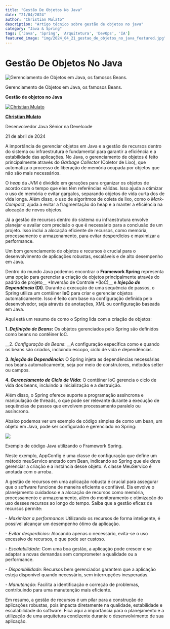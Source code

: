 ```yaml
---
title: "Gestão De Objetos No Java"
date: "21/04/2024"
author: "Christian Mulato"
description: "Artigo técnico sobre gestão de objetos no java"
category: "Java & Spring"
tags: ['Java', 'Spring', 'Arquitetura', 'DevOps', 'IA']
featured_image: "img/2024_04_21_gestao_de_objetos_no_java_featured.jpg"
---
```


# Gestão De Objetos No Java

![Gerenciamento de Objetos em Java, os famosos Beans.](img/image_not_found.png)

Gerenciamento de Objetos em Java, os famosos Beans\.

__Gestão de objetos no Java__

[![Christian Mulato](img/image_not_found.png)](https://www.linkedin.com/in/chmulato/)

__[Christian Mulato](https://www.linkedin.com/in/chmulato/)__

Desenvolvedor Java Sênior na Develcode

21 de abril de 2024

A importância de gerenciar objetos em Java e a gestão de recursos dentro do sistema ou infraestrutura é fundamental para garantir a eficiência e a estabilidade das aplicações\. No Java, o gerenciamento de objetos é feito principalmente através do *Garbage Collector* \(Coletor de Lixo\), que automatiza o processo de liberação de memória ocupada por objetos que não são mais necessários\.

O *heap* da JVM é dividido em gerações para organizar os objetos de acordo com o tempo que eles têm referências válidas\. Isso ajuda a otimizar o uso de memória e evitar gargalos, separando objetos de vida curta dos de vida longa\. Além disso, o uso de algoritmos de coleta de lixo, como o *Mark\-Compact*, ajuda a evitar a fragmentação do heap e a manter a eficiência na alocação de novos objetos\.

Já a gestão de recursos dentro do sistema ou infraestrutura envolve planejar e avaliar com precisão o que é necessário para a conclusão de um projeto\. Isso inclui a alocação eficiente de recursos, como memória, processamento e armazenamento, para evitar desperdícios e maximizar a performance\.

Um bom gerenciamento de objetos e recursos é crucial para o desenvolvimento de aplicações robustas, escaláveis e de alto desempenho em Java\.

Dentro do mundo Java podemos encontrar o __Framework Spring__ representa uma opção para gerenciar a criação de objetos principalmente através do padrão de projeto__ *Inversão de Controle *\(IoC\)__ e __*Injeção de Dependência* \(DI\)__\. Durante a execução de uma sequência de passos, o Spring utiliza um contêiner __IoC__ para criar e gerenciar objetos automaticamente\. Isso é feito com base na configuração definida pelo desenvolvedor, seja através de anotações, XML ou configuração baseada em Java\.

Aqui está um resumo de como o Spring lida com a criação de objetos:

__1\. *Definição de Beans*:__ Os objetos gerenciados pelo Spring são definidos como beans no contêiner IoC\.

__2\. *Configuração de Beans*: __A configuração específica como e quando os beans são criados, incluindo escopo, ciclo de vida e dependências\.

__3\. *Injeção de Dependência*:__ O Spring injeta as dependências necessárias nos beans automaticamente, seja por meio de construtores, métodos setter ou campos\.

__4\. *Gerenciamento de Ciclo de Vida*:__ O contêiner IoC gerencia o ciclo de vida dos beans, incluindo a inicialização e a destruição\.

Além disso, o Spring oferece suporte a programação assíncrona e manipulação de threads, o que pode ser relevante durante a execução de sequências de passos que envolvem processamento paralelo ou assíncrono\.

Abaixo podemos ver um exemplo de código simples de como um bean, um objeto em Java, pode ser configurado e gerenciado no Spring:

![](img/image_not_found.png)

Exemplo de código Java utilizando o Framework Spring\.

Neste exemplo, AppConfig é uma classe de configuração que define um método meuServico anotado com Bean, indicando ao Spring que ele deve gerenciar a criação e a instância desse objeto\. A classe MeuServico é anotada com o arroba\.

A gestão de recursos em uma aplicação robusta é crucial para assegurar que o software funcione de maneira eficiente e confiável\. Ela envolve o planejamento cuidadoso e a alocação de recursos como memória, processamento e armazenamento, além do monitoramento e otimização do uso desses recursos ao longo do tempo\. Saiba que a gestão eficaz de recursos permite:

\- *Maximizar a performance*: Utilizando os recursos de forma inteligente, é possível alcançar um desempenho ótimo da aplicação\.

\- *Evitar desperdícios*: Alocando apenas o necessário, evita\-se o uso excessivo de recursos, o que pode ser custoso\.

\- *Escalabilidade*: Com uma boa gestão, a aplicação pode crescer e se adaptar a novas demandas sem comprometer a qualidade ou a performance\.

\- *Disponibilidade*: Recursos bem gerenciados garantem que a aplicação esteja disponível quando necessário, sem interrupções inesperadas\.

\- *Manutenção*: Facilita a identificação e correção de problemas, contribuindo para uma manutenção mais eficiente\.

Em resumo, a gestão de recursos é um pilar para a construção de aplicações robustas, pois impacta diretamente na qualidade, estabilidade e escalabilidade do software\. Fica aqui a importância para o planejamento e a utilização de uma arquitetura condizente durante o desenvolvimento de sua aplicação\.

